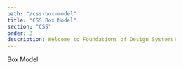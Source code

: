 ```yaml
---
path: "/css-box-model"
title: "CSS Box Model"
section: "CSS"
order: 3
description: Welcome to Foundations of Design Systems!
---
```


Box Model
